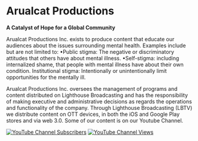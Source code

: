 # Arualcat Productions

**A Catalyst of Hope for a Global Community**

Arualcat Productions Inc. exists to produce content that educate our audiences about the issues surrounding mental health.  Examples include but are not limited to:
•Public stigma: The negative or discriminatory attitudes that others have about mental illness.
•Self-stigma: including internalized shame, that people with mental illness have about their own condition.
Institutional stigma: Intentionally or unintentionally limit opportunities for the mentally ill.

Arualcat Productions Inc. oversees the management of programs and content distributed on Lighthouse Broadcasting and has the responsibility of making executive and administrative decisions as regards the operations and functionality of the company.  Through Lighthouse Broadcasting (LBTV) we distribute content on OTT devices, in both the iOS and Google Play stores and via web 3.0. Some of our content is on our Youtube Channel.

<p align="left">
    <a href = "https://www.youtube.com/channel/UCUJKJc5gCU7vnoWLDNe7_jw">
       <img alt="YouTube Channel Subscribers" src="https://img.shields.io/youtube/channel/subscribers/UCUJKJc5gCU7vnoWLDNe7_jw?style=for-the-badge"><a>     
    <a href = "https://www.youtube.com/channel/UCUJKJc5gCU7vnoWLDNe7_jw">
       <img alt="YouTube Channel Views" src="https://img.shields.io/youtube/channel/views/UCUJKJc5gCU7vnoWLDNe7_jw?color=y&style=for-the-badge"><a>
      
